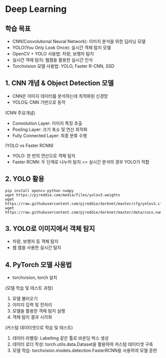 # Deep Learning

## 학습 목표
- CNN(Convolutional Neural Network): 이미지 분석을 위한 딥러닝 모델
- YOLO(You Only Look Once): 실시간 객체 탐지 모델
- OpenCV + YOLO 사용법: 차량, 보행자 탐지
- 실시간 객체 탐지: 웹캠을 활용한 실시간 인식
- Torchvision 모델 사용법: YOLO, Faster R-CNN, SSD

## 1. CNN 개념 & Object Detection 모델
- CNN은 이미지 데이터를 분석하는데 최적화된 신경망
- YOLO도 CNN 기반으로 동작

(CNN 주요개념)
- Convolution Layer: 이미지 특징 추출
- Pooling Layer: 크기 축소 및 연산 최적화
- Fully Connected Layer: 최종 분류 수행

(YOLO vs Faster RCNN)
- YOLO: 한 번의 연산으로 객체 탐지
- Faster RCNN: 두 단계로 나누어 탐지
=> 실시간 분석의 경우 YOLO가 적합

## 2. YOLO 활용
```
pip install opencv-python numpy
wget https://pjreddie.com/media/files/yolov3.weights
wget https://raw.githubusercontent.com/pjreddie/darknet/master/cfg/yolov3.cfg
wget https://raw.githubusercontent.com/pjreddie/darknet/master/data/coco.names
```

## 3. YOLO로 이미지에서 객체 탐지
- 차량, 보행자 등 객체 탐지
- 웹 캠을 사용한 실시간 탐지

## 4. PyTorch 모델 사용법
- torchvision, torch 설치

(모델 학습 및 테스트 과정)
1. 모델 불러오기
2. 이미지 입력 및 전처리
3. 모델을 활용한 객체 탐지 실행
4. 객체 탐지 결과 시각화

(커스텀 데이터셋으로 학습 및 테스트)
1. 데이터 라벨링: LabelImg 같은 툴로 바운딩 박스 생성
2. 데이터 로더 작성: torch.utils.data.Dataset을 활용하여 커스텀 데이터셋 구축
3. 모델 학습: torchvision.models.detection.FasterRCNN을 사용하여 모델 훈련